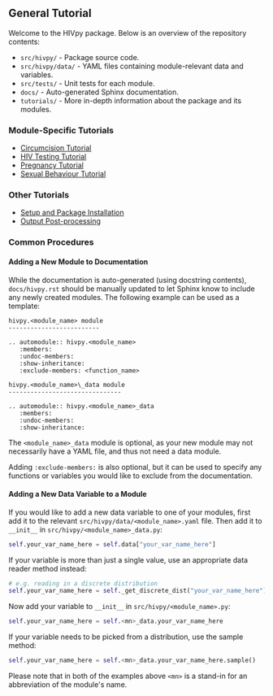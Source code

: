 ## General Tutorial

Welcome to the HIVpy package. Below is an overview of the repository contents:

- `src/hivpy/` - Package source code.
- `src/hivpy/data/` - YAML files containing module-relevant data and variables.
- `src/tests/` - Unit tests for each module.
- `docs/` - Auto-generated Sphinx documentation.
- `tutorials/` - More in-depth information about the package and its modules.

### Module-Specific Tutorials

- [Circumcision Tutorial](circumcision.md)
- [HIV Testing Tutorial](hiv_testing.md)
- [Pregnancy Tutorial](pregnancy.md)
- [Sexual Behaviour Tutorial](sexual_behaviour.md)

### Other Tutorials

- [Setup and Package Installation](setup.md)
- [Output Post-processing](post_processing.md)

### Common Procedures

#### Adding a New Module to Documentation

While the documentation is auto-generated (using docstring contents), `docs/hivpy.rst` should be manually updated to let Sphinx know to include any newly created modules. The following example can be used as a template:
```
hivpy.<module_name> module
-------------------------

.. automodule:: hivpy.<module_name>
   :members:
   :undoc-members:
   :show-inheritance:
   :exclude-members: <function_name>

hivpy.<module_name>\_data module
-------------------------------

.. automodule:: hivpy.<module_name>_data
   :members:
   :undoc-members:
   :show-inheritance:
```
The `<module_name>_data` module is optional, as your new module may not necessarily have a YAML file, and thus not need a data module.

Adding `:exclude-members:` is also optional, but it can be used to specify any functions or variables you would like to exclude from the documentation.

#### Adding a New Data Variable to a Module

If you would like to add a new data variable to one of your modules, first add it to the relevant `src/hivpy/data/<module_name>.yaml` file. Then add it to `__init__` in `src/hivpy/<module_name>_data.py`:
```python
self.your_var_name_here = self.data["your_var_name_here"]
```
If your variable is more than just a single value, use an appropriate data reader method instead:
```python
# e.g. reading in a discrete distribution
self.your_var_name_here = self._get_discrete_dist("your_var_name_here")
```
Now add your variable to `__init__` in `src/hivpy/<module_name>.py`:
```python
self.your_var_name_here = self.<mn>_data.your_var_name_here
```
If your variable needs to be picked from a distribution, use the sample method:
```python
self.your_var_name_here = self.<mn>_data.your_var_name_here.sample()
```
Please note that in both of the examples above `<mn>` is a stand-in for an abbreviation of the module's name.
